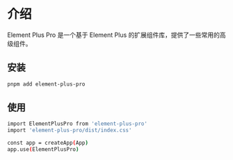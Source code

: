 # 介绍

Element Plus Pro 是一个基于 Element Plus 的扩展组件库，提供了一些常用的高级组件。

## 安装

```bash
pnpm add element-plus-pro
```

## 使用

```bash
import ElementPlusPro from 'element-plus-pro'
import 'element-plus-pro/dist/index.css'

const app = createApp(App)
app.use(ElementPlusPro)
```
